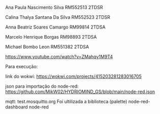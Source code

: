 Ana Paula Nascimento Silva RM552513 2TDSR

Calina Thalya Santana Da Silva RM552523 2TDSR

Anna Beatriz Soares Camargo RM99814 2TDSA

Marcelo Henrique Borgas RM98893 2TDSA

Michael Bombo Leon RM551382 2TDSA

https://www.youtube.com/watch?v=ZMahqy1M9T4


Para execução:

link do wokwi:
https://wokwi.com/projects/415203281283016705

json para importação do node-red:
https://github.com/MikW02/HYDRIOMIND_GS/blob/main/node-red.json

mqtt: test.mosquitto.org
Foi ultilizada a biblioteca (palette) node-red-dashboard node-red
